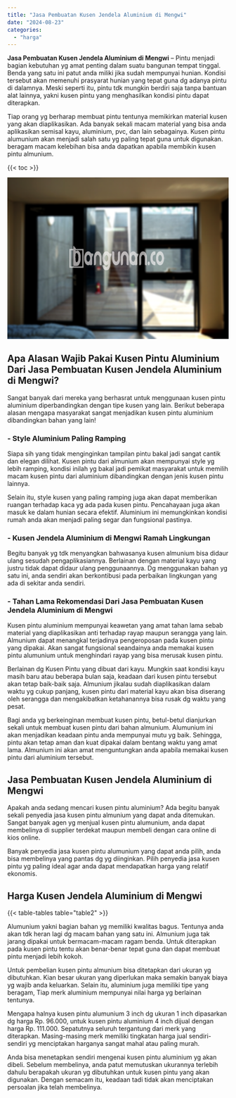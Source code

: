 ```yaml
---
title: "Jasa Pembuatan Kusen Jendela Aluminium di Mengwi"
date: "2024-08-23"
categories: 
  - "harga"
---
```


**Jasa Pembuatan Kusen Jendela Aluminium di Mengwi** – Pintu menjadi bagian kebutuhan yg amat penting dalam suatu bangunan tempat tinggal. Benda yang satu ini patut anda miliki jika sudah mempunyai hunian. Kondisi tersebut akan memenuhi prasyarat hunian yang tepat guna dg adanya pintu di dalamnya. Meski seperti itu, pintu tdk mungkin berdiri saja tanpa bantuan alat lainnya, yakni kusen pintu yang menghasilkan kondisi pintu dapat diterapkan.

Tiap orang yg berharap membuat pintu tentunya memikirkan material kusen yang akan diaplikasikan. Ada banyak sekali macam material yang bisa anda aplikasikan semisal kayu, aluminium, pvc, dan lain sebagainya. Kusen pintu alumunium akan menjadi salah satu yg paling tepat guna untuk digunakan. beragam macam kelebihan bisa anda dapatkan apabila membikin kusen pintu almunium.

{{< toc >}}

![Jasa Pembuatan Kusen Jendela Aluminium di Mengwi](/images/harga-kusen-jendela-alumunium-31.png)

## Apa Alasan Wajib Pakai Kusen Pintu Aluminium Dari Jasa Pembuatan Kusen Jendela Aluminium di Mengwi?

Sangat banyak dari mereka yang berhasrat untuk menggunaan kusen pintu aluminium diperbandingkan dengan tipe kusen yang lain. Berikut beberapa alasan mengapa masyarakat sangat menjadikan kusen pintu aluminium dibandingkan bahan yang lain!

### \- Style Aluminium Paling Ramping

Siapa sih yang tidak menginginkan tampilan pintu bakal jadi sangat cantik dan elegan dilihat. Kusen pintu dari almunium akan mempunyai style yg lebih ramping, kondisi inilah yg bakal jadi pemikat masyarakat untuk memilih macam kusen pintu dari aluminium dibandingkan dengan jenis kusen pintu lainnya.

Selain itu, style kusen yang paling ramping juga akan dapat memberikan ruangan terhadap kaca yg ada pada kusen pintu. Pencahayaan juga akan masuk ke dalam hunian secara efektif. Aluminium ini memungkinkan kondisi rumah anda akan menjadi paling segar dan fungsional pastinya.

### \- Kusen Jendela Aluminium di Mengwi Ramah Lingkungan

Begitu banyak yg tdk menyangkan bahwasanya kusen almunium bisa didaur ulang sesudah pengaplikasiannya. Berlainan dengan material kayu yang justru tidak dapat didaur ulang penggunaannya. Dg menggunakan bahan yg satu ini, anda sendiri akan berkontibusi pada perbaikan lingkungan yang ada di sekitar anda sendiri.

### \- Tahan Lama Rekomendasi Dari Jasa Pembuatan Kusen Jendela Aluminium di Mengwi

Kusen pintu aluminium mempunyai keawetan yang amat tahan lama sebab material yang diaplikasikan anti terhadap rayap maupun serangga yang lain. Almunium dapat menangkal terjadinya pengeroposan pada kusen pintu yang dipakai. Akan sangat fungsional seandainya anda memakai kusen pintu alumunium untuk menghindari rayap yang bisa merusak kusen pintu.

Berlainan dg Kusen Pintu yang dibuat dari kayu. Mungkin saat kondisi kayu masih baru atau beberapa bulan saja, keadaan dari kusen pintu tersebut akan tetap baik-baik saja. Almunium jikalau sudah diaplikasikan dalam waktu yg cukup panjang, kusen pintu dari material kayu akan bisa diserang oleh serangga dan mengakibatkan ketahanannya bisa rusak dg waktu yang pesat.

Bagi anda yg berkeinginan membuat kusen pintu, betul-betul dianjurkan sekali untuk membuat kusen pintu dari bahan almunium. Alumunium ini akan menjadikan keadaan pintu anda mempunyai mutu yg baik. Sehingga, pintu akan tetap aman dan kuat dipakai dalam bentang waktu yang amat lama. Almunium ini akan amat menguntungkan anda apabila memakai kusen pintu dari aluminium tersebut.

## Jasa Pembuatan Kusen Jendela Aluminium di Mengwi

Apakah anda sedang mencari kusen pintu aluminium? Ada begitu banyak sekali penyedia jasa kusen pintu almunium yang dapat anda ditemukan. Sangat banyak agen yg menjual kusen pintu alumunium, anda dapat membelinya di supplier terdekat maupun membeli dengan cara online di kios online.

Banyak penyedia jasa kusen pintu alumunium yang dapat anda pilih, anda bisa membelinya yang pantas dg yg diinginkan. Pilih penyedia jasa kusen pintu yg paling ideal agar anda dapat mendapatkan harga yang relatif ekonomis.

## Harga Kusen Jendela Aluminium di Mengwi

{{< table-tables table="table2" >}}

Alumunium yakni bagian bahan yg memiliki kwalitas bagus. Tentunya anda akan tdk heran lagi dg macam bahan yang satu ini. Almunium juga tak jarang dipakai untuk bermacam-macam ragam benda. Untuk diterapkan pada kusen pintu tentu akan benar-benar tepat guna dan dapat membuat pintu menjadi lebih kokoh.

Untuk pembelian kusen pintu almunium bisa ditetapkan dari ukuran yg dibutuhkan. Kian besar ukuran yang diperlukan maka semakin banyak biaya yg wajib anda keluarkan. Selain itu, aluminium juga memiliki tipe yang beragam, Tiap merk aluminium mempunyai nilai harga yg berlainan tentunya.

Mengapa halnya kusen pintu alumunium 3 inch dg ukuran 1 inch dipasarkan dg harga Rp. 96.000, untuk kusen pintu aluminium 4 inch dijual dengan harga Rp. 111.000. Sepatutnya seluruh tergantung dari merk yang diterapkan. Masing-masing merk memiliki tingkatan harga jual sendiri-sendiri yg menciptakan harganya sangat mahal atau paling murah.

Anda bisa menetapkan sendiri mengenai kusen pintu aluminium yg akan dibeli. Sebelum membelinya, anda patut memutuskan ukurannya terlebih dahulu berapakah ukuran yg dibutuhkan untuk kusen pintu yang akan digunakan. Dengan semacam itu, keadaan tadi tidak akan menciptakan persoalan jika telah membelinya.
